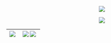 <p align="center">
  <img src="https://profile-counter.glitch.me/joinemm/count.svg">
</p>
<p align="center">
  <a href="https://github.com/DenverCoder1/github-readme-streak-stats">
   <img src="https://streak-stats.demolab.com/?user=joinemm&theme=elegant&hide_border=true&date_format=M%20j%5B%2C%20Y%5D&background=0D1117ff">
  </a>
</p>

| <img align="left" src="https://github-readme-stats.vercel.app/api/top-langs/?username=joinemm&theme=radical&langs_count=7&bg_color=00000000"> | <img align="left" src="https://github-readme-stats.vercel.app/api?username=joinemm&show_icons=true&theme=radical&bg_color=00000000&custom_title=Github%20Stats&card_width=495"><img align="left" src="https://github-readme-stats.vercel.app/api/wakatime?username=joinemm&theme=radical&bg_color=00000000"> |
| ------------- | ------------- |
